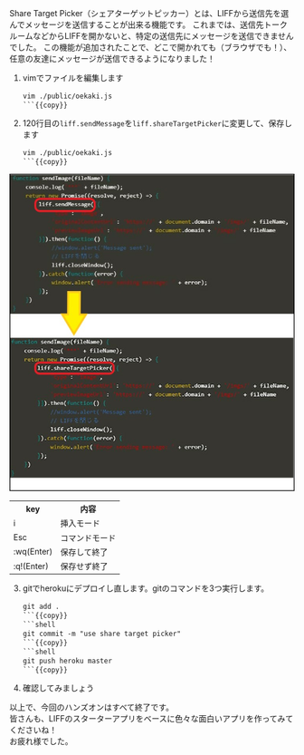 Share Target Picker（シェアターゲットピッカー）とは、LIFFから送信先を選んでメッセージを送信することが出来る機能です。
これまでは、送信先トークルームなどからLIFFを開かないと、特定の送信先にメッセージを送信できませんでした。
この機能が追加されたことで、どこで開かれても（ブラウザでも！）、任意の友達にメッセージが送信できるようになりました！

1. vimでファイルを編集します
    ```shell
    vim ./public/oekaki.js
    ```{{copy}}

2. 120行目の`liff.sendMessage`を`liff.shareTargetPicker`に変更して、保存します
    ```shell
    vim ./public/oekaki.js
    ```{{copy}}
![vim](https://raw.githubusercontent.com/MasatakaMiki/katacoda-scenarios/master/liff_drawing_scenario/img/s0601_vim.jpg)
<table><tr><th>key</th><th>内容</th></tr>
<tr><td>i</td><td>挿入モード</td></tr>
<tr><td>Esc</td><td>コマンドモード</td></tr>
<tr><td>:wq(Enter)</td><td>保存して終了</td></tr>
<tr><td>:q!(Enter)</td><td>保存せず終了</td></tr>
</table>

3. gitでherokuにデプロイし直します。gitのコマンドを3つ実行します。
    ```shell
    git add .
    ```{{copy}}
    ```shell
    git commit -m "use share target picker"
    ```{{copy}}
    ```shell
    git push heroku master
    ```{{copy}}

4. 確認してみましょう

以上で、今回のハンズオンはすべて終了です。<br>
皆さんも、LIFFのスターターアプリをベースに色々な面白いアプリを作ってみてくださいね！<br>
お疲れ様でした。
